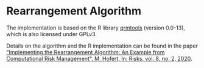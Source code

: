 # Rearrangement Algorithm

The implementation is based on the R library
[qrmtools](https://cran.r-project.org/package=qrmtools) (version 0.0-13), which
is also licensed under GPLv3.

Details on the algorithm and the R implementation can be found in the paper
["Implementing the Rearrangement Algorithm: An Example from Computational Risk
Management", M. Hofert, In: Risks, vol. 8, no. 2,
2020](https://doi.org/10.3390/risks8020047).
